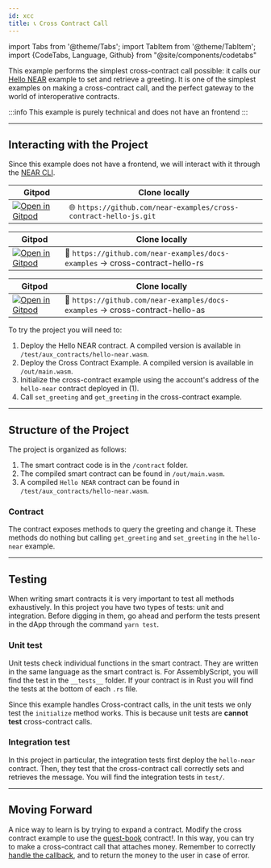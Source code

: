 ```yaml
---
id: xcc
title: 📞 Cross Contract Call
---
```

import Tabs from '@theme/Tabs';
import TabItem from '@theme/TabItem';
import {CodeTabs, Language, Github} from "@site/components/codetabs"

This example performs the simplest cross-contract call possible: it calls our [Hello NEAR](hello-near.md) example to set and retrieve a greeting.
It is one of the simplest examples on making a cross-contract call, and the perfect gateway to the world of interoperative contracts.

:::info
This example is purely technical and does not have an frontend
:::

---

## Interacting with the Project
Since this example does not have a frontend, we will interact with it through the [NEAR CLI](../../2.develop/integrate/cli.md).

<Tabs className="language-tabs" groupId="code-tabs">

  <TabItem value="🌐 JavaScript"> 

  | Gitpod                                                                                                                                                                                           | Clone locally                                                                 |
  | ------------------------------------------------------------------------------------------------------------------------------------------------------------------------------------------------ | ----------------------------------------------------------------------------- |
  | <a href="https://gitpod.io/#https://github.com/near-examples/cross-contract-hello-js"><img src="https://gitpod.io/button/open-in-gitpod.svg" alt="Open in Gitpod" /></a> | 🌐 `https://github.com/near-examples/cross-contract-hello-js.git` |

  </TabItem>

  <TabItem value="🦀 Rust">

  | Gitpod                                                                                                                                                                                           | Clone locally                                                                 |
  | ------------------------------------------------------------------------------------------------------------------------------------------------------------------------------------------------ | ----------------------------------------------------------------------------- |
  | <a href="https://gitpod.io/#https://github.com/near-examples/docs-examples/blob/main/cross-contract-hello-rs"><img src="https://gitpod.io/button/open-in-gitpod.svg" alt="Open in Gitpod" /></a> | 🦀 `https://github.com/near-examples/docs-examples` -> cross-contract-hello-rs |

  </TabItem>

  <TabItem value="🚀 AssemblyScript" >

  | Gitpod                                                                                                                                                                                           | Clone locally                                                                 |
  | ------------------------------------------------------------------------------------------------------------------------------------------------------------------------------------------------ | ----------------------------------------------------------------------------- |
  | <a href="https://gitpod.io/#https://github.com/near-examples/docs-examples/blob/main/cross-contract-hello-as"><img src="https://gitpod.io/button/open-in-gitpod.svg" alt="Open in Gitpod" /></a> | 🚀 `https://github.com/near-examples/docs-examples` -> cross-contract-hello-as |

  </TabItem>
</Tabs>


<!-- Expand on this explanation adding snippets  -->
To try the project you will need to:
1. Deploy the Hello NEAR contract. A compiled version is available in `/test/aux_contracts/hello-near.wasm`.
2. Deploy the Cross Contract Example. A compiled version is available in `/out/main.wasm`.
3. Initialize the cross-contract example using the account's address of the `hello-near` contract deployed in (1).
4. Call `set_greeting` and `get_greeting` in the cross-contract example.

---

## Structure of the Project

The project is organized as follows:

1. The smart contract code is in the `/contract` folder.
2. The compiled smart contract can be found in `/out/main.wasm`.
3. A compiled `Hello NEAR` contract can be found in `/test/aux_contracts/hello-near.wasm`.

### Contract
The contract exposes methods to query the greeting and change it. These methods do nothing but calling `get_greeting` and
`set_greeting` in the `hello-near` example.

<CodeTabs>
  <Language value="🦀 Rust" language="rust">
    <Github fname="lib.rs"
            url="https://github.com/near-examples/docs-examples/blob/main/cross-contract-hello-rs/contract/src/lib.rs"
            start="25" end="56" />
  </Language>
  <Language value="🚀 AssemblyScript" language="ts">
    <Github fname="index.ts"
            url="https://github.com/near-examples/docs-examples/blob/main/cross-contract-hello-as/contract/assembly/index.ts"
            start="11" end="45"/>
  </Language>
</CodeTabs>

---

## Testing

When writing smart contracts it is very important to test all methods exhaustively. In this
project you have two types of tests: unit and integration. Before digging in them,
go ahead and perform the tests present in the dApp through the command `yarn test`.

### Unit test

Unit tests check individual functions in the smart contract. They are written in the
same language as the smart contract is. For AssemblyScript, you will find the test in the 
`__tests__` folder. If your contract is in Rust you will find the tests at the bottom of
each `.rs` file.

Since this example handles Cross-contract calls, in the unit tests we only test the `initialize`
method works. This is because unit tests are **cannot test** cross-contract calls.

### Integration test

In this project in particular, the integration tests first deploy the `hello-near` contract. Then,
they test that the cross-contract call correctly sets and retrieves the message. You will find the integration tests
in `test/`.

<CodeTabs>
  <Language value="🌐 JavaScript" language="rust">
    <Github fname="main.test.js"
            url="https://github.com/near-examples/docs-examples/blob/main/cross-contract-hello-rs/test/cross-hello.test.js"
            start="10" end="36" />
  </Language>
</CodeTabs>

---

## Moving Forward

A nice way to learn is by trying to expand a contract. Modify the cross contract example to use the [guest-book](guest-book.md)
contract!. In this way, you can try to make a cross-contract call that attaches money. Remember to correctly [handle the callback](../../2.develop/contracts/crosscontract.md#callback-method),
and to return the money to the user in case of error.
